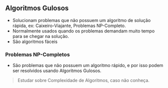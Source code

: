 ## Algoritmos Gulosos
- Solucionam problemas que não possuem um algoritmo de solução rápida, ex: Caixeiro-Viajante, Problemas NP-Completo.
- Normalmente usados quando os problemas demandam muito tempo para se chegar na solução.
- São algoritmos fáceis

### Problemas NP-Completos
- São problemas que não possuem um algoritmo rápido, e por isso podem ser resolvidos usando Algoritmos Gulosos.

> Estudar sobre Complexidade de Algoritmos, caso não conheça.
